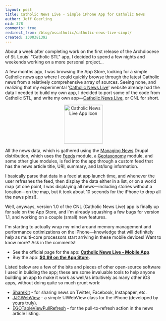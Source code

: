 ```yaml
---
layout: post
title: Catholic News Live - Simple iPhone App for Catholic News
author: Jeff Geerling
nid: 378
comments: true
redirect_from: /blog/oscatholic/catholic-news-live-simpl/
created: 1300381392
---
```

<p>About a week after completing work on the first release of the Archdiocese of St. Louis' "Catholic STL" app, I decided to spend a few nights and weekends working on a more personal project...</p><p>A few months ago, I was browsing the App Store, looking for a simple Catholic news app where I could quickly browse through the latest Catholic news from a relatively comprehensive array of sources. Seeing none, and realizing that my experimental '<a href="http://catholicnewslive.com/">Catholic News Live</a>' website already had the data I needed to build my own app, I decided to port some of the code from Catholic STL, and write my own app—<a href="http://catholicnewslive.com/about/mobile-app">Catholic News Live</a>, or CNL for short.</p><p style="text-align: center;"><a href="http://itunes.apple.com/us/app/catholic-news-live/id422525557?mt=8"><img src="http://www.opensourcecatholic.com/sites/opensourcecatholic.com/files/user-uploads/oscatholic/App%20Icon.png" alt="Catholic News Live App Icon" width="125" height="125" /></a></p><!--break--><p>All the news data, which is gathered using the <a href="http://managingnews.com/">Managing News</a> Drupal distribution, which uses the <a href="http://drupal.org/project/feeds">Feeds</a> module, a <a href="http://drupal.org/project/geotaxonomy">Geotaxonomy</a> module, and some other glue modules, is fed into the app through a custom feed that has the news article title, URI, summary, and lat/long information.</p><p>I basically parse that data in a feed at app launch time, and whenever the user refreshes the feed, then display the data either in a list, or on a world map (at one point, I was displaying all news—including stories without a location—on the map, but it took about 10 seconds for the iPhone to drop all the news pins!).</p><p>Well, anyways, version 1.0 of the CNL (Catholic News Live) app is finally up for sale on the App Store, and I'm already squashing a few bugs for version 1.1, and working on a couple (small) new features.</p><p>I'm starting to actually wrap my mind around memory management and performance optimizations on the iPhone—knowledge that will definitely help as multi-core processors start arriving in these mobile devices! Want to know more? Ask in the comments!</p><ul><li>See the official page for the app: <strong><a href="http://catholicnewslive.com/about/mobile-app">Catholic News Live - Mobile App</a></strong>.</li><li>Buy the app: <strong><a href="http://itunes.apple.com/us/app/catholic-news-live/id422525557?mt=8">$0.99 on the App Store</a></strong>.</li></ul><p>Listed below are a few of the bits and pieces of other open-source software I used in building the app; these are some invaluable tools to help anyone building an app to make it work as well/as intuitively as many other iOS apps, without doing quite so much grunt work:</p><ul><li><a href="http://www.getsharekit.com/">ShareKit</a> - for sharing news on Twitter, Facebook, Instapaper, etc.</li><li><a href="http://www.midwesternmac.com/jjgwebview">JJGWebView</a> - a simple UIWebView class for the iPhone (developed by yours truly).</li><li><a href="https://github.com/enormego/EGOTableViewPullRefresh">EGOTableViewPullRefresh</a> - for the pull-to-refresh action in the news article listing.</li></ul>
